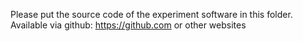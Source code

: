 Please put the source code of the experiment software in this folder.
Available via github: https://github.com or other websites